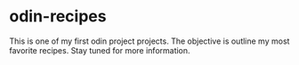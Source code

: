 # odin-recipes
This is one of my first odin project projects. The objective is outline my most favorite recipes. Stay tuned for more information. 